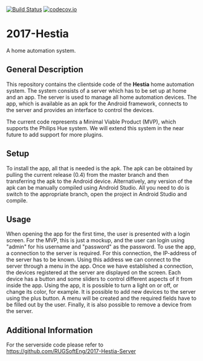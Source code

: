 [![Build Status](https://travis-ci.org/RUGSoftEng/2017-Hestia-Client.svg?branch=development)](https://travis-ci.org/RUGSoftEng/2017-Hestia-Client)
[![codecov.io](https://codecov.io/gh/RUGSoftEng/2017-Hestia-Client/coverage.svg?branch=feature%2FModifiedTravis)](https://codecov.io/gh/RUGSoftEng/2017-Hestia-Client?branch=feature%2FModifiedTravis)

# 2017-Hestia
A home automation system.

## General Description
This repository contains the clientside code of the **Hestia** home automation system. The system consists of a server which has to be set up at home and an app.
The server is used to manage all home automation devices. The app, which is available as an apk for the Android framework,
connects to the server and provides an interface to control the devices.

The current code represents a Minimal Viable Product (MVP), which supports the Philips Hue system. We will extend this system in the near future to add support for more plugins.

## Setup
To install the app, all that is needed is the apk. The apk can be obtained by pulling the current release (0.4) from the master branch and then transferring the apk to the Android device. Alternatively, any version of the apk can be manually compiled using Android Studio. All you need to do is switch to the appropriate branch, open the project in Android Studio and compile.
## Usage
When opening the app for the first time, the user is presented with a login screen. For the MVP, this is just a mockup, and the user can login using "admin" for his username and "password" as the password.
To use the app, a connection to the server is required. For this connection, the IP-address of the server has to be known. Using this address we can connect to the server through a menu in the app. Once we have established a connection, the devices registered at the server are displayed on the screen. Each device has a button and some sliders to control different aspects of it from inside the app. Using the app, it is possible to turn a light on or off, or change its color, for example. It is possible to add new devices to the server using the plus button. A menu will be created and the required fields have to be filled out by the user. Finally, it is also possible to remove a device from the server.

## Additional Information
For the serverside code please refer to https://github.com/RUGSoftEng/2017-Hestia-Server

